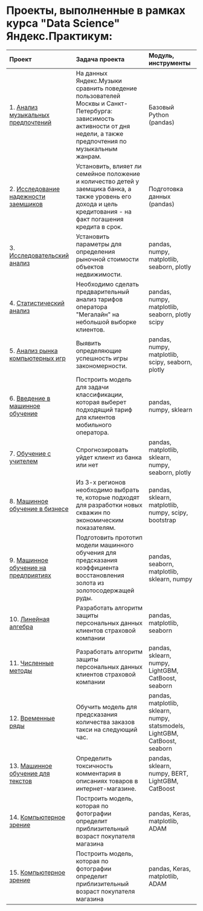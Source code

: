 # Проекты, выполненные в рамках курса "Data Science" Яндекс.Практикум:

| Проект                          | Задача проекта                                                 | Модуль, инструменты|
|:------------------------------|:-------------------------------------------------------------|:--------|
| 1. [Анализ музыкальных предпочтений](https://github.com/Fincredo/yandex-projects/tree/main/A.%20Анализ%20музыкальных%20предпочтений)| На данных Яндекс.Музыки сравнить поведение пользователей Москвы и Санкт-Петербурга: зависимость активности от дня недели, а также предпочтения по музыкальным жанрам. | Базовый Python (pandas)|
| 2. [Исследование надежности заемщиков](https://github.com/Fincredo/yandex-projects/tree/main/B.%20Исследование%20надежности%20заемщиков)| Установить, влияет ли семейное положение и количество детей у заемщика банка, а также уровень его дохода и цель кредитования - на факт погашения кредита в срок.| Подготовка данных (pandas)|
| 3. [Исследовательский анализ](https://github.com/Fincredo/yandex-projects/tree/main/C.%20Исследование%20объявлений%20о%20продаже%20квартир)| Установить параметры для определения рыночной стоимости объектов недвижимости.| pandas, numpy, matplotlib, seaborn, plotly|
| 4. [Статистический анализ](https://github.com/Fincredo/yandex-projects/tree/main/D.%20Определение%20перспективного%20тарифа%20для%20телеком-компании)| Необходимо сделать предварительный анализ тарифов оператора "Мегалайн" на небольшой выборке клиентов.| pandas, numpy, matplotlib, seaborn, plotly scipy|
| 5. [Анализ рынка компьютерных игр](https://github.com/Fincredo/yandex-projects/tree/main/E.%20Выявление%20закономерностей%20успешности%20компьютерных%20игр)| Выявить определяющие успешность игры закономерности.| pandas, numpy, matplotlib, scipy, seaborn, plotly|
| 6. [Введение в машинное обучение](https://github.com/Fincredo/yandex-projects/tree/main/F.%20Рекомендация%20тарифов%20телеком-компании)| Построить модель для задачи классификации, которая выберет подходящий тариф для клиентов мобильного оператора. |pandas, numpy, sklearn|
| 7. [Обучение с учителем](https://github.com/Fincredo/yandex-projects/tree/main/G.%20Прогнозирование%20оттока%20клиентов%20банка)| Спрогнозировать уйдет клиент из банка или нет|pandas, matplotlib, sklearn, numpy, seaborn, plotly|
| 8. [Машинное обучение в бизнесе](https://github.com/Fincredo/yandex-projects/tree/main/H.%20Выбор%20локации%20для%20скважины)| Из 3-х регионов необходимо выбрать те, которые подходят для разработки новых скважин по экономическим показателям.| pandas, sklearn, matplotlib, numpy, scipy, bootstrap|
| 9. [Машинное обучение на предприятиях](https://github.com/Fincredo/yandex-projects/tree/main/I.%20Восстановление%20золота%20из%20руды)| Подготовить прототип модели машинного обучения для предсказания коэффициента восстановления золота из золотосодержащей руды.| pandas, seaborn, matplotlib, sklearn, numpy|
| 10. [Линейная алгебра](https://github.com/Fincredo/yandex-projects/tree/main/J.%20Защита%20персональных%20данных%20клиентов)| Разработать алгоритм защиты персональных данных клиентов страховой компании|pandas, matplotlib, seaborn|
| 11. [Численные методы](https://github.com/Fincredo/yandex-projects/tree/main/K.%20Определение%20стоимости%20автомобилей)| Разработать алгоритм защиты персональных данных клиентов страховой компании|pandas, sklearn, numpy, LightGBM, CatBoost, seaborn|
| 12. [Временные ряды](https://github.com/Fincredo/yandex-projects/tree/main/L.%20Прогнозирование%20заказов%20такси)| Обучить модель для предсказания количества заказов такси на следующий час.|pandas, matplotlib, sklearn, numpy, statsmodels, LightGBM, CatBoost, seaborn|
| 13. [Машинное обучение для текстов](https://github.com/Fincredo/yandex-projects/tree/main/M.%20Модерация%20токсичных%20комментариев)| Определить токсичность комментария в описаниях товаров в интернет-магазине.|pandas, sklearn, numpy, BERT, LightGBM, CatBoost|
| 14. [Компьютерное зрение](https://github.com/Fincredo/yandex-projects/tree/main/N.%20Определение%20возраста%20покупателей)| Построить модель, которая по фотографии определит приблизительный возраст покупателя магазина|pandas, Keras, matplotlib, ADAM|
| 15. [Компьютерное зрение](https://github.com/Fincredo/yandex-projects/tree/main/O.%20Прогнозирование%20оттока%20клиентов%20телеком-компании)| Построить модель, которая по фотографии определит приблизительный возраст покупателя магазина|pandas, Keras, matplotlib, ADAM|

